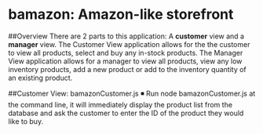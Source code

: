 # bamazon: Amazon-like storefront

##Overview
There are 2 parts to this application: A **customer** view and a **manager** view.  The Customer View application allows for the the customer to view all products, select and buy any in-stock products.  The Manager View application allows for a manager to view all products, view any low inventory products, add a new product or add to the inventory quantity of an existing product.

##Customer View: bamazonCustomer.js
:black_medium_small_square:	Run node bamazonCustomer.js at the command line, it will immediately display the product list from the database and ask the customer to enter the ID of the product they would like to buy.


